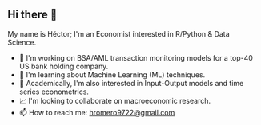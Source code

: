 ## Hi there 👋

My name is Héctor; I'm an Economist interested in R/Python & Data Science.

- 🔭 I'm working on BSA/AML transaction monitoring models for a top-40 US bank holding company.
- 🌱 I'm learning about Machine Learning (ML) techniques.
- 🚀 Academically, I'm also interested in Input-Output models and time series econometrics.
- 📈 I'm looking to collaborate on macroeconomic research.
- 📫 How to reach me: hromero9722@gmail.com